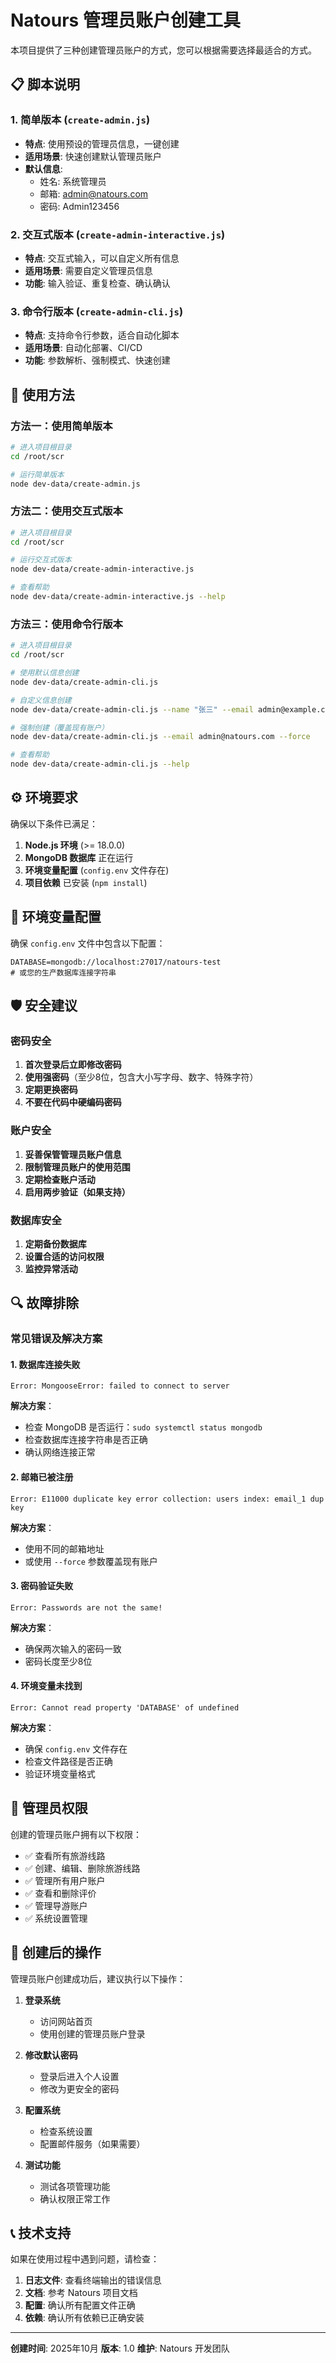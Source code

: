 # Natours 管理员账户创建工具

本项目提供了三种创建管理员账户的方式，您可以根据需要选择最适合的方式。

## 📋 脚本说明

### 1. 简单版本 (`create-admin.js`)
- **特点**: 使用预设的管理员信息，一键创建
- **适用场景**: 快速创建默认管理员账户
- **默认信息**:
  - 姓名: 系统管理员
  - 邮箱: admin@natours.com
  - 密码: Admin123456

### 2. 交互式版本 (`create-admin-interactive.js`)
- **特点**: 交互式输入，可以自定义所有信息
- **适用场景**: 需要自定义管理员信息
- **功能**: 输入验证、重复检查、确认确认

### 3. 命令行版本 (`create-admin-cli.js`)
- **特点**: 支持命令行参数，适合自动化脚本
- **适用场景**: 自动化部署、CI/CD
- **功能**: 参数解析、强制模式、快速创建

## 🚀 使用方法

### 方法一：使用简单版本
```bash
# 进入项目根目录
cd /root/scr

# 运行简单版本
node dev-data/create-admin.js
```

### 方法二：使用交互式版本
```bash
# 进入项目根目录
cd /root/scr

# 运行交互式版本
node dev-data/create-admin-interactive.js

# 查看帮助
node dev-data/create-admin-interactive.js --help
```

### 方法三：使用命令行版本
```bash
# 进入项目根目录
cd /root/scr

# 使用默认信息创建
node dev-data/create-admin-cli.js

# 自定义信息创建
node dev-data/create-admin-cli.js --name "张三" --email admin@example.com --password MyPassword123

# 强制创建（覆盖现有账户）
node dev-data/create-admin-cli.js --email admin@natours.com --force

# 查看帮助
node dev-data/create-admin-cli.js --help
```

## ⚙️ 环境要求

确保以下条件已满足：

1. **Node.js 环境** (>= 18.0.0)
2. **MongoDB 数据库** 正在运行
3. **环境变量配置** (`config.env` 文件存在)
4. **项目依赖** 已安装 (`npm install`)

## 🔧 环境变量配置

确保 `config.env` 文件中包含以下配置：

```env
DATABASE=mongodb://localhost:27017/natours-test
# 或您的生产数据库连接字符串
```

## 🛡️ 安全建议

### 密码安全
1. **首次登录后立即修改密码**
2. **使用强密码**（至少8位，包含大小写字母、数字、特殊字符）
3. **定期更换密码**
4. **不要在代码中硬编码密码**

### 账户安全
1. **妥善保管管理员账户信息**
2. **限制管理员账户的使用范围**
3. **定期检查账户活动**
4. **启用两步验证（如果支持）**

### 数据库安全
1. **定期备份数据库**
2. **设置合适的访问权限**
3. **监控异常活动**

## 🔍 故障排除

### 常见错误及解决方案

#### 1. 数据库连接失败
```
Error: MongooseError: failed to connect to server
```
**解决方案**：
- 检查 MongoDB 是否运行：`sudo systemctl status mongodb`
- 检查数据库连接字符串是否正确
- 确认网络连接正常

#### 2. 邮箱已被注册
```
Error: E11000 duplicate key error collection: users index: email_1 dup key
```
**解决方案**：
- 使用不同的邮箱地址
- 或使用 `--force` 参数覆盖现有账户

#### 3. 密码验证失败
```
Error: Passwords are not the same!
```
**解决方案**：
- 确保两次输入的密码一致
- 密码长度至少8位

#### 4. 环境变量未找到
```
Error: Cannot read property 'DATABASE' of undefined
```
**解决方案**：
- 确保 `config.env` 文件存在
- 检查文件路径是否正确
- 验证环境变量格式

## 📝 管理员权限

创建的管理员账户拥有以下权限：

- ✅ 查看所有旅游线路
- ✅ 创建、编辑、删除旅游线路
- ✅ 管理所有用户账户
- ✅ 查看和删除评价
- ✅ 管理导游账户
- ✅ 系统设置管理

## 🔄 创建后的操作

管理员账户创建成功后，建议执行以下操作：

1. **登录系统**
   - 访问网站首页
   - 使用创建的管理员账户登录

2. **修改默认密码**
   - 登录后进入个人设置
   - 修改为更安全的密码

3. **配置系统**
   - 检查系统设置
   - 配置邮件服务（如果需要）

4. **测试功能**
   - 测试各项管理功能
   - 确认权限正常工作

## 📞 技术支持

如果在使用过程中遇到问题，请检查：

1. **日志文件**: 查看终端输出的错误信息
2. **文档**: 参考 Natours 项目文档
3. **配置**: 确认所有配置文件正确
4. **依赖**: 确认所有依赖已正确安装

---

**创建时间**: 2025年10月
**版本**: 1.0
**维护**: Natours 开发团队